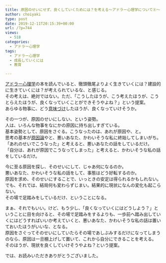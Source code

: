 ```yaml
---
title: 原因のせいにせず、良くしていくためには？を考える〜アドラー心理学について⑧〜
author: choiyaki
type: post
date: 2019-12-11T20:15:39+00:00
url: /?p=744
views:
  - 518
categories:
  - アドラー心理学
tags:
  - アドラー心理学
  - 成長していくには
  - 教育

---
```

<a href="https://scrapbox.io/choiyaki-hondana/%E3%82%A2%E3%83%89%E3%83%A9%E3%83%BC%E5%BF%83%E7%90%86%E5%AD%A6" draggable="false">アドラー心理学</a>の本を読んでいると、徹頭徹尾よりよく生きていくには？建設的に生きていくには？が考えられているな、と感じる。  
その考えは、絶対ではない。ただ、「こうしたほうが、こう考えたほうが、こうとらえたほうが、良くなっていくことができそうやよね？」という提案。  
あらゆる物事に、どう<a href="https://scrapbox.io/choiyaki-hondana/%E6%84%8F%E5%91%B3%E3%81%A5%E3%81%91" draggable="false">意味づけ</a>したほうが、良くなっていけそうか。

その一つが、原因のせいにしない、という姿勢。  
人は、いろんな物事をなにかの原因に持ち出しすぎている。  
基本姿勢として、原因をさぐる。こうなったのは、あれが原因や、と。  
思考の基本が[原因論][1]やと、悪いあなた、かわいそうな私に終始してしまいがち。  
「あれのせいでこうなった」と考えると、悪いあなたの話をしているだけ。  
「自分は、あれが原因でこうなってしまった」と考えると、かわいそうな私の話をしているだけ。

今に至る原因を探し、そのせいにして、じゃあ何になるのか。  
悪いあなた、かわいそうな私の話をして、事態はどう好転するのか。  
原因を求め、そのせいにすることで、いっときの安定は得られるかもしれない。  
でも、それでは、結局何も変わらずじまい。結果的に現状になんの変化も起こらない。  
その場で足踏みをしているだけ、ということになる。

まぁ、それでもいい。けど、もう少し、「良くなっていくにはどうしよう？」ということに目を向けると、その場で足踏みをするよりも、一歩前へ踏み出していくにはどうすればいいか考えていくと、悪いあなた、かわいそうな私の話は置いておいたほうがいいな、となる。  
原因をさぐってそのせいにしていたらその場であしぶみするだけになってしまうのなら、原因は一旦棚上げして置いて、これから自分にできることを考える。  
そのほうが、現状を良くしていけそうやよね？という提案。

では、お読みいただきありがとうございました。

 [1]: https://scrapbox.io/choiyaki-hondana/%E5%8E%9F%E5%9B%A0%E8%AB%96